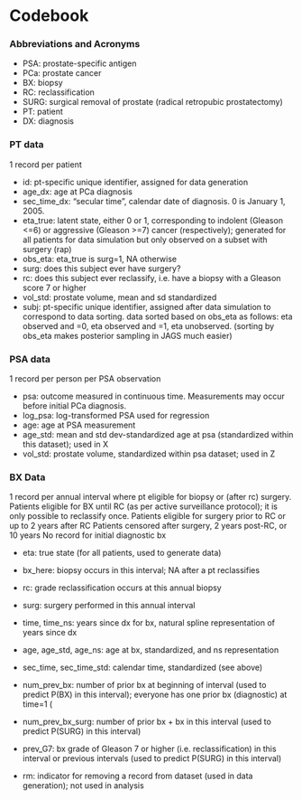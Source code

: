# Codebook

### Abbreviations and Acronyms
* PSA: prostate-specific antigen
* PCa: prostate cancer
* BX: biopsy
* RC: reclassification
* SURG: surgical removal of prostate (radical retropubic prostatectomy)
* PT: patient
* DX: diagnosis

### PT data
1 record per patient
* id: pt-specific unique identifier, assigned for data generation
* age_dx: age at PCa diagnosis
* sec_time_dx: “secular time”, calendar date of diagnosis. 0 is January 1, 2005.
* eta_true: latent state, either 0 or 1, corresponding to indolent (Gleason <=6) or aggressive (Gleason >=7) cancer (respectively); generated for all patients for data simulation but only observed on a subset with surgery (rap)
* obs_eta: eta_true is surg=1, NA otherwise
* surg: does this subject ever have surgery?
* rc: does this subject ever reclassify, i.e. have a biopsy with a Gleason score 7 or higher
* vol_std: prostate volume, mean and sd standardized
* subj: pt-specific unique identifier, assigned after data simulation to correspond to data sorting. data sorted based on obs_eta as follows: eta observed and =0, eta observed and =1, eta unobserved. (sorting by obs_eta makes posterior sampling in JAGS much easier)

### PSA data
1 record per person per PSA observation
* psa: outcome measured in continuous time. Measurements may occur before initial PCa diagnosis. 
* log_psa: log-transformed PSA used for regression
* age: age at PSA measurement
* age_std: mean and std dev-standardized age at psa (standardized within this dataset); used in X
* vol_std: prostate volume, standardized within psa dataset; used in Z


### BX Data
1 record per annual interval where pt eligible for biopsy or (after rc) surgery.
Patients eligible for BX until RC (as per active surveillance protocol); it is only possible to reclassify once.
Patients eligible for surgery prior to RC or up to 2 years after RC
Patients censored after surgery, 2 years post-RC, or 10 years
No record for initial diagnostic bx 


* eta: true state (for all patients, used to generate data)
* bx_here: biopsy occurs in this interval; NA after a pt reclassifies
* rc: grade reclassification occurs at this annual biopsy
* surg: surgery performed in this annual interval

* time, time_ns: years since dx for bx, natural spline representation of years since dx
* age, age_std, age_ns: age at bx, standardized, and ns representation
* sec_time, sec_time_std: calendar time, standardized (see above)
* num_prev_bx: number of prior bx at beginning of interval (used to predict P(BX) in this interval); everyone has one prior bx (diagnostic) at time=1 (
* num_prev_bx_surg: number of prior bx + bx in this interval (used to predict P(SURG) in this interval)
* prev_G7: bx grade of Gleason 7 or higher (i.e. reclassification) in this interval or previous intervals (used to predict P(SURG) in this interval)

* rm: indicator for removing a record from dataset (used in data generation); not used in analysis


